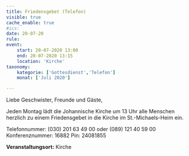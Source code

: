 ```yaml
---
title: Friedensgebet (Telefon)
visible: true
cache_enable: true
#ics: 
date: 20-07-20
rule: 
event:
	start: 20-07-2020 13:00
	end: 20-07-2020 13:15
	location: 'Kirche'
taxonomy:
	kategorie: ['Gottesdienst','Telefon']
	monat: ['Juli 2020']

---
```

Liebe Geschwister, Freunde und Gäste,

Jeden Montag lädt die Johannische Kirche um 13 Uhr alle Menschen herzlich zu einem Friedensgebet in die Kirche im St.-Michaels-Heim ein.

Telefonnummer: (030) 201 63 49 00 oder (089) 121 40 59 00
Konferenznummer: 16882
Pin: 24081855



**Veranstaltungsort:** Kirche

